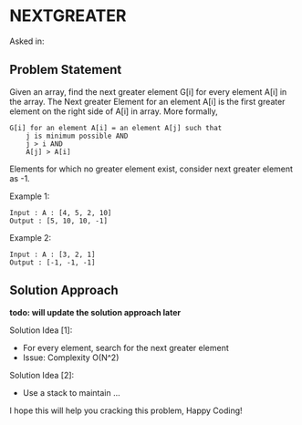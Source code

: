 # NEXTGREATER

Asked in:

## Problem Statement
Given an array, find the next greater element G[i] for every element A[i] in the array. The Next greater Element for an element A[i] is the first greater element on the right side of A[i] in array. 
More formally,
```
G[i] for an element A[i] = an element A[j] such that 
    j is minimum possible AND 
    j > i AND
    A[j] > A[i]
```
Elements for which no greater element exist, consider next greater element as -1.

Example 1:
```
Input : A : [4, 5, 2, 10]
Output : [5, 10, 10, -1]
```
Example 2:
```
Input : A : [3, 2, 1]
Output : [-1, -1, -1]
```
## Solution Approach
**todo: will update the solution approach later**

Solution Idea [1]:
- For every element, search for the next greater element
- Issue: Complexity O(N^2)
    
Solution Idea [2]:
- Use a stack to maintain ...

I hope this will help you cracking this problem, Happy Coding!